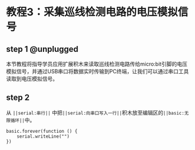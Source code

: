 # 教程3：采集巡线检测电路的电压模拟信号

## step 1 @unplugged

本节教程将指导学员应用扩展积木来读取巡线检测电路传给micro:bit引脚的电压模拟信号，并通过USB串口将数据实时传输到PC终端，让我们可以通过串口工具读取到电压模拟信号。

## step 2

从 ``||serial:串行||`` 中把``||serial:向串口写入一行||``积木放至编辑区的``||basic:无限循环||``中。

```blocks
basic.forever(function () {
    serial.writeLine("")
})
```